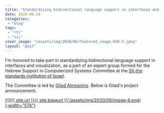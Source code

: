 ```yaml
---
title: "Standardizing bidirectional language support in interfaces and visualization"
date: 2020-06-24
categories: 
 - "blog"
tags: 
 - "rtl"
 - "sii"
cover_image: "/assets/img/2020/06/featured_image.010-2.jpeg"
layout: "post"
---
```


I'm honored to take part in standardizing bidirectional language support in interfaces and visualization, as a part of an expert group formed for the Hebrew Support in Computerized Systems Committee at the [SII-the standards institution of Israel](https://www.linkedin.com/company/1290690/).

The Committee is led by [Gilad Almosnino](https://www.linkedin.com/in/g-alm/?miniProfileUrn=urn%3Ali%3Afs_miniProfile%3AACoAAACCrnQBdnurp7AAEyzKKwcsbb9aT9PgzzI). Below is Gilad's project announcement. 

[![]({{ site.url }}{{ site.baseurl }}'/assets/img/2020/06/image-6.png){:width="574"}](https://www.linkedin.com/posts/g-alm_ux-activity-6680140809821581312-fsvT/' )
